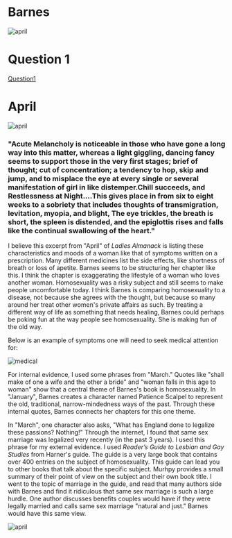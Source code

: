 # Barnes

![april](http://les.women.it//ladies/0cx.gif)

# Question 1

[Question1](/barnes/question1.html) 

# April 

![april](https://lh3.googleusercontent.com/-mJZSFp5j210/WIzx1gqjPEI/AAAAAAAAADQ/1jKNV7k7qJUJhi2fGZNBQlhKnEFTSxu6QCLcB/s0/IMG_0949.JPG "april1")

### "Acute Melancholy is noticeable in those who have gone a long way into this matter, whereas a light giggling, dancing fancy seems to support those in the very first stages; brief of thought; cut of concentration; a tendency to hop, skip and jump, and to misplace the eye at every single or several manifestation of girl in like distemper.Chill succeeds, and Restlessness at Night....This gives place in from six to eight weeks to a sobriety that includes thoughts of transmigration, levitation, myopia, and blight, The eye trickles, the breath is short, the spleen is distended, and the epiglottis rises and falls like the continual swallowing of the heart."

I believe this excerpt from "April" of _Ladies Almanack_ is listing these characteristics and moods of a woman like that of symptoms written on a prescription. Many different medicines list the side effects, like shortness of breath or loss of apetite. Barnes seems to be structuring her chapter like this. 
I think the chapter is exaggerating the lifestyle of a woman who loves another woman. Homosexuality was a risky subject and still seems to make people uncomfortable today. I think Barnes is comparing homosexuality to a disease, not because she agrees with the thought, but because so many around her treat other women's private affairs as such. By treating a different way of life as something that needs healing, Barnes could perhaps be poking fun at the way people see homosexuality. She is making fun of the old way.

Below is an example of symptoms one will need to seek medical attention for:

![medical](http://annals.org/data/Journals/AIM/19982/17TT1.jpeg)

For internal evidence, I used some phrases from "March." Quotes like "shall make of one a wife and the other a bride" and "woman falls in this age to woman" show that a central theme of Barnes's book is homosexuality. In "January", Barnes creates a character named Patience Scalpel to represent the old, traditional, narrow-mindedness ways of the past. Through these internal quotes, Barnes connects her chapters for this one theme. 

In "March", one character also asks, "What has England done to legalize these passions? Nothing!" Through the internet, I found that same sex marriage was legalized very recently (in the past 3 years). I used this phrase for my external evidence. I used _Reader’s Guide to Lesbian and Gay Studies_ from Harner's guide. The guide is a very large book that contains over 400 entries on the subject of homosexuality. This guide can lead you to other books that talk about the specific subject. Murhpy provides a small summary of their point of view on the subject and their own book title. I went to the topic of marriage in the guide, and read that many authors side with Barnes and find it ridiculous that same sex marriage is such a large hurdle. One author discusses benefits couples would have if they were legally married and calls same sex marriage "natural and just." Barnes would have this same view.

![april](https://lh3.googleusercontent.com/-suyo9Ahw-p4/WIz1jNdGKhI/AAAAAAAAADg/kezGjSHYMgENvMg_xu1yQXfKjHgCD7o6ACLcB/s0/studies.JPG "studies.JPG")


